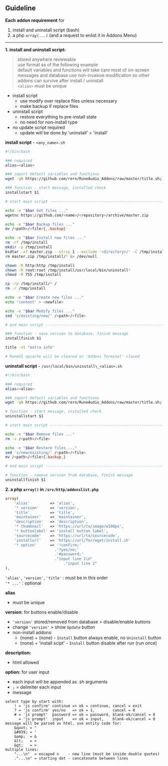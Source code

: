 Guideline
---

**Each addon requirement** for 
1. install and uninstall script (bash)
3. a php `array(...)` (and a request to enlist it in Addons Menu)

---
  
**1. install and uninstall script:**  
> stored anywhere reviewable  
> use format as of the following example  
> default variables and functions will take care most of on-screen messages and database
> use non-invasive modification so other addons can survive after install / uninstall  
> `<alias>` must be unique  

- install script  
  - use modify over replace files unless necessary
  - make backup if replace files
- uninstall script
  - restore everything to pre-install state
  - no need for non-install type
- no update script required
  - update will be done by 'uninstall' > 'install'
  
**install script** - `<any_name>.sh`  
```sh
#!/bin/bash

### required
alias=<alias>

### import default variables and functions
wget -qN https://github.com/rern/RuneAudio_Addons/raw/master/title.sh; . title.sh; rm title.sh

### function - start message, installed check
installstart $1

# start main script ---------------------------------------------------------------------------------->>>

echo -e "$bar Get files ..."
wgetnc https://github.com/<name>/<repository>/archive/master.zip

echo -e "$bar Backup files ..."
mv /<path>/<file>{,.backup}

echo -e "$bar Install new files ..."
rm -rf /tmp/install
mkdir -p /tmp/install
bsdtar -xf master.zip --strip 1 --exclude '<directory>/' -C /tmp/install
rm master.zip /tmp/install/* &> /dev/null

chown -R http:http /tmp/install
chown -R root:root /tmp/install/usr/local/bin/uninstall*
chmod -R 755 /tmp/install

cp -rp /tmp/install/* /
rm -r /tmp/install

echo -e "$bar Create new files ..."
echo 'content' > <newfile>

echo -e "$bar Modify files ..."
sed 's/existing/new/' /<path>/<file>

# end main script ------------------------------------------------------------------------------------<<<

### function - save version to database, finish message
installfinish $1

title -nt "extra info"

# RuneUI opcache will be cleared on 'Addons Terminal' closed
```

**uninstall script** - `/usr/local/bin/uninstall\_<alias>.sh`  
```sh
#!/bin/bash

### required
alias=<alias>

### import default variables and functions
wget -qN https://github.com/rern/RuneAudio_Addons/raw/master/title.sh; . title.sh; rm title.sh

# function - start message, installed check
uninstallstart $1

# start main script ----------------------------------------------------------------------------------->>>

echo -e "$bar Remove files ..."
rm -v /<path>/<file>

echo -e "$bar Restore files ..."
sed 's/new/existing/' /<path>/<file>
mv /<path>/<file>{.backup,}

# end main script -----------------------------------------------------------------------------------<<<

# function - remove version from database, finish message
uninstallfinish $1
```
    
**2. a php `array()` in `/srv/http/addonslist.php`**  
```php
array(
	'alias'         => 'alias',
	'* version'     => 'version',
	'title'         => 'title',
	'maintainer'    => 'maintainer',
	'description'   => 'description',
	'* thumbnail'   => 'https://url/to/image/w100px',
	'* buttonlabel' => 'install button label',
	'sourcecode'    => 'https://url/to/sourcecode',
	'installurl'    => 'https://url/for/wget/install.sh'
	'* option'      => '!confirm;'
	                  .'?yes/no;'
	                  .'#password;'
	                  ."input line 1\n"
	                      ."input line 2"
),
```
`'alias'`, `'version'`, `'title'` : must be in this order  
`'* ...'` : optional  

**alias**  
- must be unique

**version:** for buttons enable/disable  
- `'version'` stored/removed from database > disable/enable buttons
- change `'version'` > show `Update` button
- non-install addons:
	- (none) + (none)          - `Install` button always enable, no `Uninstall` button
	- (none) + 'install scipt' - `Install` button disable after run (run once)
    
**description:**  
- html allowed  

**option:** for user input  
- each input will be appended as <install>.sh arguments
- `;` = delimiter each input
- message
```
select type by start with:
    ! = 'js confirm' continue => ok = continue, cancel = exit
    ? = 'js confirm' yes/no   => ok = 1,        cancel = 0
    # = 'js prompt'  password => ok = password, blank-ok/cancel = 0
      = 'js prompt'  input    => ok = input,    blank-ok/cancel = 0
message will be parsed as html, use entity code for:
    &quot; = "
    &#039; = '
    &amp;  = &
    &lt;   = <
    &gt;   = >  
multiple lines:
    "...\n"  = escaped n    - new line (must be inside double quotes)
    ."...\n" = starting dot - concatenate between lines
```
